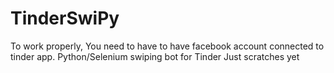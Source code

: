 # TinderSwiPy

To work properly, You need to have to have facebook account connected to tinder app.
Python/Selenium swiping bot for Tinder
Just scratches yet
